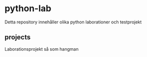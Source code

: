 # python-lab

Detta repository innehåller olika python laborationer och testprojekt

## projects
Laborationsprojekt så som hangman
